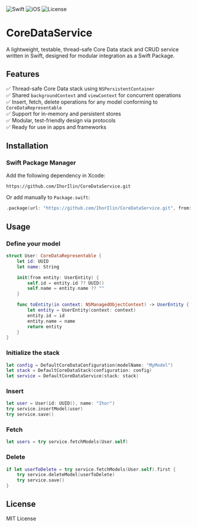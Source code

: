 ![Swift](https://img.shields.io/badge/swift-5.9-orange)
![iOS](https://img.shields.io/badge/iOS-13%2B-blue)
![License](https://img.shields.io/github/license/IhorIlin/CoreDataService)

# CoreDataService

A lightweight, testable, thread-safe Core Data stack and CRUD service written in Swift, designed for modular integration as a Swift Package.

## Features

✅ Thread-safe Core Data stack using `NSPersistentContainer`  
✅ Shared `backgroundContext` and `viewContext` for concurrent operations  
✅ Insert, fetch, delete operations for any model conforming to `CoreDataRepresentable`  
✅ Support for in-memory and persistent stores  
✅ Modular, test-friendly design via protocols  
✅ Ready for use in apps and frameworks

## Installation

### Swift Package Manager

Add the following dependency in Xcode:

```
https://github.com/IhorIlin/CoreDataService.git
```

Or add manually to `Package.swift`:

```swift
.package(url: "https://github.com/IhorIlin/CoreDataService.git", from: "0.1.0")
```

## Usage

### Define your model

```swift
struct User: CoreDataRepresentable {
    let id: UUID
    let name: String

    init(from entity: UserEntity) {
        self.id = entity.id ?? UUID()
        self.name = entity.name ?? ""
    }

    func toEntity(in context: NSManagedObjectContext) -> UserEntity {
        let entity = UserEntity(context: context)
        entity.id = id
        entity.name = name
        return entity
    }
}
```

### Initialize the stack

```swift
let config = DefaultCoreDataConfiguration(modelName: "MyModel")
let stack = DefaultCoreDataStack(configuration: config)
let service = DefaultCoreDataService(stack: stack)
```

### Insert

```swift
let user = User(id: UUID(), name: "Ihor")
try service.insertModel(user)
try service.save()
```

### Fetch

```swift
let users = try service.fetchModels(User.self)
```

### Delete

```swift
if let userToDelete = try service.fetchModels(User.self).first {
    try service.deleteModel(userToDelete)
    try service.save()
}
```

## License

MIT License
